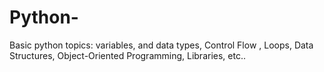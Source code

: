 # Python-
Basic python topics: variables, and data types, Control Flow , Loops, Data Structures, Object-Oriented Programming, Libraries, etc..
